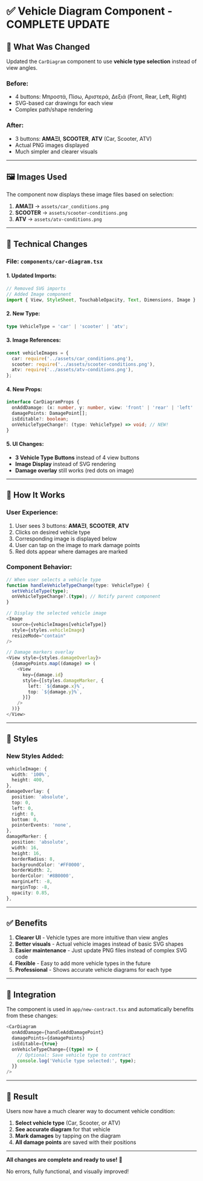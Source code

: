 # ✅ Vehicle Diagram Component - COMPLETE UPDATE

## 🎯 What Was Changed

Updated the `CarDiagram` component to use **vehicle type selection** instead of view angles.

### **Before:**
- 4 buttons: Μπροστά, Πίσω, Αριστερά, Δεξιά (Front, Rear, Left, Right)
- SVG-based car drawings for each view
- Complex path/shape rendering

### **After:**
- 3 buttons: **ΑΜΑΞΙ**, **SCOOTER**, **ATV** (Car, Scooter, ATV)
- Actual PNG images displayed
- Much simpler and clearer visuals

---

## 🖼️ Images Used

The component now displays these image files based on selection:

1. **ΑΜΑΞΙ** → `assets/car_conditions.png`
2. **SCOOTER** → `assets/scooter-conditions.png`
3. **ATV** → `assets/atv-conditions.png`

---

## 🔧 Technical Changes

### **File:** `components/car-diagram.tsx`

#### **1. Updated Imports:**
```typescript
// Removed SVG imports
// Added Image component
import { View, StyleSheet, TouchableOpacity, Text, Dimensions, Image } from 'react-native';
```

#### **2. New Type:**
```typescript
type VehicleType = 'car' | 'scooter' | 'atv';
```

#### **3. Image References:**
```typescript
const vehicleImages = {
  car: require('../assets/car_conditions.png'),
  scooter: require('../assets/scooter-conditions.png'),
  atv: require('../assets/atv-conditions.png'),
};
```

#### **4. New Props:**
```typescript
interface CarDiagramProps {
  onAddDamage: (x: number, y: number, view: 'front' | 'rear' | 'left' | 'right') => void;
  damagePoints: DamagePoint[];
  isEditable?: boolean;
  onVehicleTypeChange?: (type: VehicleType) => void; // NEW!
}
```

#### **5. UI Changes:**
- **3 Vehicle Type Buttons** instead of 4 view buttons
- **Image Display** instead of SVG rendering
- **Damage overlay** still works (red dots on image)

---

## 📱 How It Works

### **User Experience:**

1. User sees 3 buttons: **ΑΜΑΞΙ**, **SCOOTER**, **ATV**
2. Clicks on desired vehicle type
3. Corresponding image is displayed below
4. User can tap on the image to mark damage points
5. Red dots appear where damages are marked

### **Component Behavior:**

```typescript
// When user selects a vehicle type
function handleVehicleTypeChange(type: VehicleType) {
  setVehicleType(type);
  onVehicleTypeChange?.(type); // Notify parent component
}

// Display the selected vehicle image
<Image
  source={vehicleImages[vehicleType]}
  style={styles.vehicleImage}
  resizeMode="contain"
/>

// Damage markers overlay
<View style={styles.damageOverlay}>
  {damagePoints.map((damage) => (
    <View
      key={damage.id}
      style={[styles.damageMarker, {
        left: `${damage.x}%`,
        top: `${damage.y}%`,
      }]}
    />
  ))}
</View>
```

---

## 🎨 Styles

### **New Styles Added:**

```typescript
vehicleImage: {
  width: '100%',
  height: 400,
},
damageOverlay: {
  position: 'absolute',
  top: 0,
  left: 0,
  right: 0,
  bottom: 0,
  pointerEvents: 'none',
},
damageMarker: {
  position: 'absolute',
  width: 16,
  height: 16,
  borderRadius: 8,
  backgroundColor: '#FF0000',
  borderWidth: 2,
  borderColor: '#8B0000',
  marginLeft: -8,
  marginTop: -8,
  opacity: 0.85,
},
```

---

## ✅ Benefits

1. **Clearer UI** - Vehicle types are more intuitive than view angles
2. **Better visuals** - Actual vehicle images instead of basic SVG shapes
3. **Easier maintenance** - Just update PNG files instead of complex SVG code
4. **Flexible** - Easy to add more vehicle types in the future
5. **Professional** - Shows accurate vehicle diagrams for each type

---

## 🔄 Integration

The component is used in `app/new-contract.tsx` and automatically benefits from these changes:

```typescript
<CarDiagram
  onAddDamage={handleAddDamagePoint}
  damagePoints={damagePoints}
  isEditable={true}
  onVehicleTypeChange={(type) => {
    // Optional: Save vehicle type to contract
    console.log('Vehicle type selected:', type);
  }}
/>
```

---

## 🎯 Result

Users now have a much clearer way to document vehicle condition:

1. **Select vehicle type** (Car, Scooter, or ATV)
2. **See accurate diagram** for that vehicle
3. **Mark damages** by tapping on the diagram
4. **All damage points** are saved with their positions

---

**All changes are complete and ready to use!** 🚀

No errors, fully functional, and visually improved!

